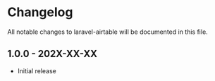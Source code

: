 # Changelog

All notable changes to laravel-airtable will be documented in this file.

## 1.0.0 - 202X-XX-XX

- Initial release

